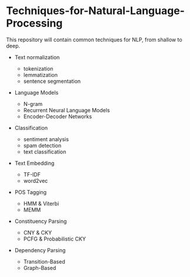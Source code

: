 # Techniques-for-Natural-Language-Processing
 
This repository will contain common techniques for NLP, from shallow to deep.

* Text normalization
  * tokenization
  * lemmatization
  * sentence segmentation
 
* Language Models
  * N-gram
  * Recurrent Neural Language Models
  * Encoder-Decoder Networks
 
* Classification
  * sentiment analysis
  * spam detection
  * text classification
 
* Text Embedding
  * TF-IDF
  * word2vec

* POS Tagging
  * HMM & Viterbi
  * MEMM
 
* Constituency Parsing
  * CNY & CKY
  * PCFG & Probabilistic CKY
 
* Dependency Parsing
  * Transition-Based
  * Graph-Based
 
